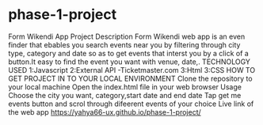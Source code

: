 # phase-1-project
Form Wikendi App
Project Description Form Wikendi web app is an even finder that ebables you search events near you by filtering through city type, category and date so as to get events that interst you by a click of a button.It easy to find the event you want with venue, date,.  TECHNOLOGY USED 1:Javascript 2:External API -Ticketmaster.com 3:Html 3:CSS
HOW TO GET PROJECT IN TO YOUR LOCAL ENVIRONMENT Clone the repository to your local machine Open the index.html file in your web browser Usage Choose the city you want, category,start date and end date Tap get me events button and scrol through difeerent events of your choice
Live link of the web app https://yahya66-ux.github.io/phase-1-project/
